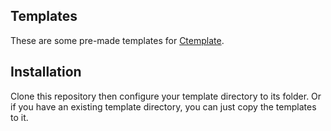 ## Templates
These are some pre-made templates for [Ctemplate](https://github.com/Scrappyz/Ctemplate.git).

## Installation
Clone this repository then configure your template directory to its folder. Or if you have an existing template directory, you can just copy the templates to it.